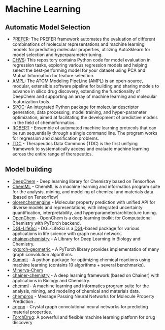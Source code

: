 # Machine Learning

## Automatic Model Selection

- [PREFER](https://github.com/rdkit/PREFER): The PREFER framework automates the evaluation of different combinations of molecular representations and machine learning models for predicting molecular properties, utilizing AutoSklearn for model selection and hyperparameter tuning.
- [CHVS](https://github.com/Saeedmomo/Consensus_Holistic_Virtual_Screening): This repository contains Python code for model evaluation in regression tasks, exploring various regression models and helping select the best-performing model for your dataset using PCA and Mutual Information for feature selection.
- [AMPL](https://github.com/ATOMScience-org/AMPL?tab=readme-ov-file#Example-AMPL-usage): The ATOM Modeling PipeLine (AMPL) is an open-source, modular, extensible software pipeline for building and sharing models to advance in silico drug discovery, extending the functionality of DeepChem and supporting an array of machine learning and molecular featurization tools.
- [SPOC](https://github.com/WhitestoneYang/spoc): An integrated Python package for molecular descriptor generation, data processing, model training, and hyper-parameter optimization, aimed at facilitating the development of predictive models in the field of cheminformatics.
- [ROBERT](https://github.com/jvalegre/robert) - Ensemble of automated machine learning protocols that can be run sequentially through a single command line. The program works for regression and classification problems.
- [TDC](https://github.com/mims-harvard/TDC) - Therapeutics Data Commons (TDC) is the first unifying framework to systematically access and evaluate machine learning across the entire range of therapeutics.

## Model building

- [DeepChem](https://github.com/deepchem/deepchem) - Deep learning library for Chemistry based on Tensorflow
- [ChemML](https://github.com/hachmannlab/chemml) - ChemML is a machine learning and informatics program suite for the analysis, mining, and modeling of chemical and materials data. (based on Tensorflow)
- [olorenchemengine](https://github.com/Oloren-AI/olorenchemengine) - Molecular property prediction with unified API for diverse models and representations,
  with integrated uncertainty quantification, interpretability, and hyperparameter/architecture tuning.
- [OpenChem](https://github.com/Mariewelt/OpenChem) - OpenChem is a deep learning toolkit for Computational Chemistry with PyTorch backend.
- [DGL-LifeSci](https://github.com/awslabs/dgl-lifesci) - DGL-LifeSci is a [DGL](https://www.dgl.ai/)-based package for various applications in life science with graph neural network.
- [chainer-chemistry](https://github.com/pfnet-research/chainer-chemistry) - A Library for Deep Learning in Biology and Chemistry.
- [pytorch-geometric](https://pytorch-geometric.readthedocs.io/en/latest/) - A PyTorch library provides implementation of many graph convolution algorithms.
- [Summit](https://github.com/sustainable-processes/summit) - A python package for optimizing chemical reactions using machine learning (contains 10 algorithms + several benchmarks).
- [Minerva-Chem](https://github.com/lanl/minervachem)
- [chainer-chemistry](https://github.com/chainer/chainer-chemistry) - A deep learning framework (based on Chainer) with applications in Biology and Chemistry.
- [chemml](https://hachmannlab.github.io/chemml/) - A machine learning and informatics program suite for the analysis, mining, and modeling of chemical and materials data.
- [chemprop](https://github.com/chemprop/chemprop) - Message Passing Neural Networks for Molecule Property Prediction .
- [cgcnn](https://github.com/txie-93/cgcnn) - Crystal graph convolutional neural networks for predicting material properties.
- [TorchDrug](https://torchdrug.ai/): A powerful and flexible machine learning platform for drug discovery
